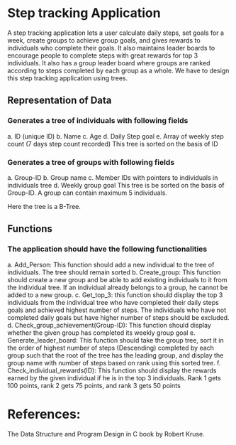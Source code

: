 # Step tracking Application

A step tracking application lets a user calculate daily steps, set goals for a week, create groups to
achieve group goals, and gives rewards to individuals who complete their goals. It also maintains
leader boards to encourage people to complete steps with great rewards for top 3 individuals. It also
has a group leader board where groups are ranked according to steps completed by each group as a
whole. We have to design this step tracking application using trees. 

## Representation of Data

### Generates a tree of individuals with following fields
a. ID (unique ID)
b. Name
c. Age
d. Daily Step goal
e. Array of weekly step count (7 days step count recorded)
This tree is sorted on the basis of ID

### Generates a tree of groups with following fields
a. Group-ID
b. Group name
c. Member IDs with pointers to individuals in individuals tree
d. Weekly group goal
This tree is be sorted on the basis of Group-ID. A group can contain maximum 5
individuals.

Here the tree is a B-Tree.

## Functions

### The application should have the following functionalities

a. Add_Person: This function should add a new individual to the tree of individuals. The
tree should remain sorted
b. Create_group: This function should create a new group and be able to add existing
individuals to it from the individual tree. If an individual already belongs to a group,
he cannot be added to a new group.
c. Get_top_3: this function should display the top 3 individuals from the individual tree
who have completed their daily steps goals and achieved highest number of steps.
The individuals who have not completed daily goals but have higher number of steps
should be excluded.
d. Check_group_achievement(Group-ID): This function should display whether the
given group has completed its weekly group goal
e. Generate_leader_board: This function should take the group tree, sort it in the
order of highest number of steps (Descending) completed by each group such that
the root of the tree has the leading group, and display the group name with number
of steps based on rank using this sorted tree.
f. Check_individual_rewards(ID): This function should display the rewards earned by
the given individual if he is in the top 3 individuals. Rank 1 gets 100 points, rank 2
gets 75 points, and rank 3 gets 50 points 

# References:
  The Data Structure and Program Design in C book by Robert Kruse.  
